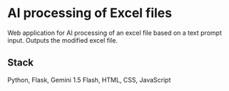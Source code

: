 # AI processing of Excel files
Web application for AI processing of an excel file based on a text prompt input. Outputs the modified excel file. 

## Stack
Python, Flask, Gemini 1.5 Flash, HTML, CSS, JavaScript
